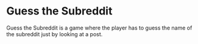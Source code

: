 # Guess the Subreddit

Guess the Subreddit is a game where the player has to guess the name of the
subreddit just by looking at a post.
